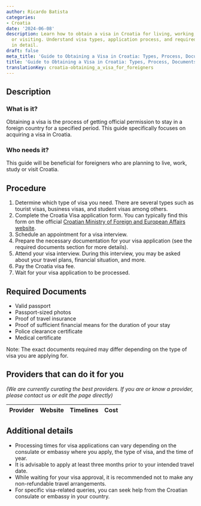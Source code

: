 ```yaml
---
author: Ricardo Batista
categories:
- Croatia
date: '2024-06-08'
description: Learn how to obtain a visa in Croatia for living, working, studying,
  or visiting. Understand visa types, application process, and required documents
  in detail.
draft: false
meta_title: 'Guide to Obtaining a Visa in Croatia: Types, Process, Documents'
title: 'Guide to Obtaining a Visa in Croatia: Types, Process, Documents'
translationKey: croatia-obtaining_a_visa_for_foreigners
---
```



## Description
### What is it?
Obtaining a visa is the process of getting official permission to stay in a foreign country for a specified period. This guide specifically focuses on acquiring a visa in Croatia.

### Who needs it?
This guide will be beneficial for foreigners who are planning to live, work, study or visit Croatia.

## Procedure
1. Determine which type of visa you need. There are several types such as tourist visas, business visas, and student visas among others.
2. Complete the Croatia Visa application form. You can typically find this form on the official [Croatian Ministry of Foreign and European Affairs website](http://www.mvep.hr/en/).
3. Schedule an appointment for a visa interview.
4. Prepare the necessary documentation for your visa application (see the required documents section for more details).
5. Attend your visa interview. During this interview, you may be asked about your travel plans, financial situation, and more.
6. Pay the Croatia visa fee.
7. Wait for your visa application to be processed.

## Required Documents
- Valid passport
- Passport-sized photos
- Proof of travel insurance
- Proof of sufficient financial means for the duration of your stay
- Police clearance certificate
- Medical certificate

Note: The exact documents required may differ depending on the type of visa you are applying for.

## Providers that can do it for you

_(We are currently curating the best providers. If you are or know a provider, please contact us or edit the page directly)_

| Provider        |     Website     |     Timelines    |       Cost      |
| --------------- | --------------- |  :-------------: | :-------------: |

## Additional details
- Processing times for visa applications can vary depending on the consulate or embassy where you apply, the type of visa, and the time of year.
- It is advisable to apply at least three months prior to your intended travel date.
- While waiting for your visa approval, it is recommended not to make any non-refundable travel arrangements.
- For specific visa-related queries, you can seek help from the Croatian consulate or embassy in your country.